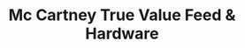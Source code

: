 ---
title: "Mc Cartney True Value Feed & Hardware"
url: /fredonia/mc-cartney-true-value-feed-and-hardware/
shop: agrarian
---